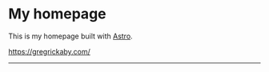 # My homepage

This is my homepage built with [Astro](https://astro.build).

<https://gregrickaby.com/>

---
